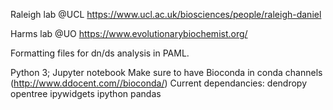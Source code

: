 Raleigh lab @UCL
https://www.ucl.ac.uk/biosciences/people/raleigh-daniel

Harms lab @UO 
https://www.evolutionarybiochemist.org/

Formatting files for dn/ds analysis in PAML.

Python 3; Jupyter notebook
Make sure to have Bioconda in conda channels (http://www.ddocent.com//bioconda/)
Current dependancies:
      dendropy
      opentree
      ipywidgets
      ipython
      pandas


 
  
